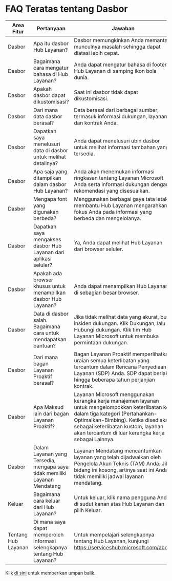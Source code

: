 # <a name="top-dashboard-faqs"></a>FAQ Teratas tentang Dasbor

| Area Fitur       | Pertanyaan                                                         | Jawaban                                                                                                                                                                                                                                |
|--------------------|------------------------------------------------------------------|---------------------------------------------------------------------------------------------------------------------------------------------------------------------------------------------------------------------------------------|
| Dasbor          | Apa itu dasbor Hub Layanan?                              | Dasbor memungkinkan Anda memantau munculnya masalah sehingga dapat diatasi lebih cepat.                                                                                                                                                    |
| Dasbor          | Bagaimana cara mengatur bahasa di Hub Layanan?                   | Anda dapat mengatur bahasa di footer Hub Layanan di samping ikon bola dunia.                                                                                                                                                          |
| Dasbor          | Apakah dasbor dapat dikustomisasi?                                    | Saat ini dasbor tidak dapat dikustomisasi.                                                                                                                                                                                         |
| Dasbor          | Dari mana data dasbor berasal?                         | Data berasal dari berbagai sumber, termasuk informasi dukungan, layanan, dan kontrak Anda.                                                                                                                                  |
| Dasbor          | Dapatkah saya menelusuri data di dasbor untuk melihat detailnya?           | Anda dapat menelusuri ubin dasbor untuk melihat informasi tambahan yang tersedia.                                                                                                                                                |
| Dasbor          | Apa saja yang ditampilkan dalam dasbor Hub Layanan?                    | Anda akan menemukan informasi ringkasan tentang Layanan Microsoft Anda serta informasi dukungan dengan rekomendasi yang disesuaikan.                                                                                                                |
| Dasbor          | Mengapa font yang digunakan berbeda?                                    | Menggunakan berbagai gaya tata letak membantu Hub Layanan mengarahkan fokus Anda pada informasi yang berbeda dan mengelolanya.                                                                                                                            |
| Dasbor          | Dapatkah saya mengakses dasbor Hub Layanan dari aplikasi seluler?       | Ya, Anda dapat melihat Hub Layanan dari browser seluler.                                                                                                                                                                               |
| Dasbor          | Apakah ada browser khusus untuk menampilkan dasbor Hub Layanan? | Anda dapat menampilkan Hub Layanan di sebagian besar browser.                                                                                                                                                                                |
| Dasbor          | Data di dasbor salah. Bagaimana cara untuk mendapatkan bantuan?      | Jika tidak melihat data yang akurat, buka insiden dukungan. Klik Dukungan, lalu Hubungi dukungan. Klik tim Hub Layanan Microsoft untuk membuka permintaan dukungan.                                                                   |
| Dasbor          | Dari mana bagan Layanan Proaktif berasal?               | Bagan Layanan Proaktif memperlihatkan uraian semua keterlibatan yang tercantum dalam Rencana Penyediaan Layanan (SDP) Anda. SDP dapat berlaku hingga beberapa tahun perjanjian kontrak.                                                     |
| Dasbor          | Apa Maksud lain dari bagan Layanan Proaktif?            | Layanan Microsoft menggunakan kerangka kerja manajemen layanan untuk mengelompokkan keterlibatan ke dalam tiga kategori (Pertahankan-Optimalkan-Bimbing). Ketika disediakan sebagai keterlibatan kustom, layanan akan tercantum di luar kerangka kerja sebagai Lainnya. |
| Dasbor          | Dalam Layanan yang Tersedia, mengapa saya tidak memiliki Layanan Mendatang         | Layanan Mendatang mencantumkan layanan yang telah dijadwalkan oleh Pengelola Akun Teknis (TAM) Anda. Jika bidang ini kosong, artinya saat ini Anda tidak memiliki jadwal layanan mendatang.                                             |
| Keluar           | Bagaimana cara keluar dari Hub Layanan?                           | Untuk keluar, klik nama pengguna Anda di sudut kanan atas Hub Layanan dan pilih Keluar.                                                                                                                                 |
| Tentang Hub Layanan | Di mana saya dapat memperoleh informasi selengkapnya tentang Hub Layanan?         | Untuk mempelajari selengkapnya tentang Hub Layanan, kunjungi https://serviceshub.microsoft.com/about                                                                                                                                                       |

Klik <a href="mailto:SHub_Feedback_RC@Microsoft.com?subject=Resource%20Center%20Feedback%3A%20%3CInsert%20feedback%20topic%3E%3E&amp;body=%3C%3Cplease%20submit%20your%20feedback%20with%20enough%20detail%20on%20the%20problem%2C%20reproduction%20steps%20and%20what%20you%20desire%20to%20happen%3E%3E" target="_blank">di sini</a> untuk memberikan umpan balik.
